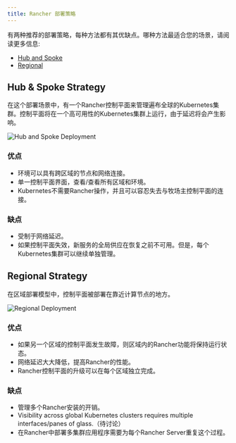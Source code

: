```yaml
---
title: Rancher 部署策略
---
```


有两种推荐的部署策略，每种方法都有其优缺点。哪种方法最适合您的场景，请阅读更多信息:

- [Hub and Spoke](#hub-and-spoke)
- [Regional](#regional)

## Hub & Spoke Strategy

在这个部署场景中，有一个Rancher控制平面来管理遍布全球的Kubernetes集群。控制平面将在一个高可用性的Kubernetes集群上运行，由于延迟将会产生影响。

![Hub and Spoke Deployment](/img/rancher/bpg/hub-and-spoke.png)

### 优点

- 环境可以具有跨区域的节点和网络连接。
- 单一控制平面界面，查看/查看所有区域和环境。
- Kubernetes不需要Rancher操作，并且可以容忍失去与牧场主控制平面的连接。

### 缺点

- 受制于网络延迟。
- 如果控制平面失效，新服务的全局供应在恢复之前不可用。但是，每个Kubernetes集群可以继续单独管理。

## Regional Strategy

在区域部署模型中，控制平面被部署在靠近计算节点的地方。

![Regional Deployment](/img/rancher/bpg/regional.png)

### 优点

- 如果另一个区域的控制平面发生故障，则区域内的Rancher功能将保持运行状态。
- 网络延迟大大降低，提高Rancher的性能。
- Rancher控制平面的升级可以在每个区域独立完成。

### 缺点

- 管理多个Rancher安装的开销。
- Visibility across global Kubernetes clusters requires multiple interfaces/panes of glass.（待讨论）
- 在Rancher中部署多集群应用程序需要为每个Rancher Server重复这个过程。
